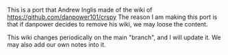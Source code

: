 This is a port that Andrew Inglis made of the wiki of https://github.com/danpower101/crspy
The reason I am making this port is that if danpower decides to remove his wiki, we may loose the content.

This wiki changes periodically on the main "branch", and I will update it.
We may also add our own notes into it.
